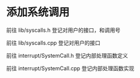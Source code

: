 # 添加系统调用

前往 lib/syscalls.h 登记对用户的接口，和调用号

前往 lib/syscalls.cpp 登记对用户的接口

前往 interrupt/SystemCall.h 登记内部处理函数定义

前往 interrupt/SystemCall.cpp 登记内部处理函数实现
